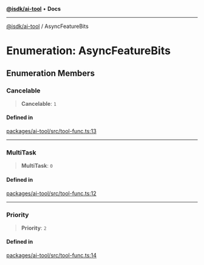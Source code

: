 [**@isdk/ai-tool**](../README.md) • **Docs**

***

[@isdk/ai-tool](../globals.md) / AsyncFeatureBits

# Enumeration: AsyncFeatureBits

## Enumeration Members

### Cancelable

> **Cancelable**: `1`

#### Defined in

[packages/ai-tool/src/tool-func.ts:13](https://github.com/isdk/ai-tool.js/blob/e324043799402aa2caa41711a9168487ab85c166/src/tool-func.ts#L13)

***

### MultiTask

> **MultiTask**: `0`

#### Defined in

[packages/ai-tool/src/tool-func.ts:12](https://github.com/isdk/ai-tool.js/blob/e324043799402aa2caa41711a9168487ab85c166/src/tool-func.ts#L12)

***

### Priority

> **Priority**: `2`

#### Defined in

[packages/ai-tool/src/tool-func.ts:14](https://github.com/isdk/ai-tool.js/blob/e324043799402aa2caa41711a9168487ab85c166/src/tool-func.ts#L14)
